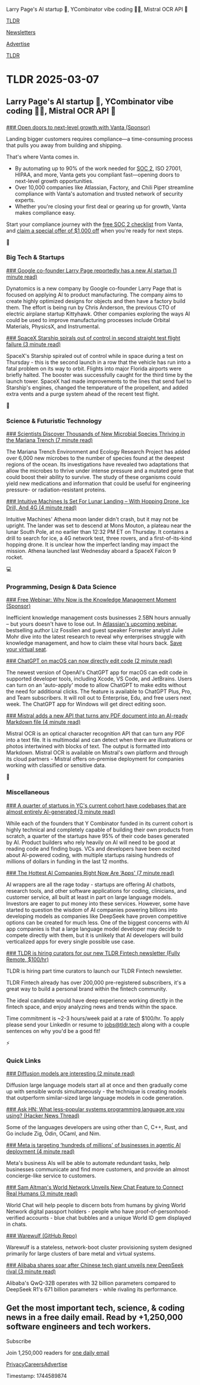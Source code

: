 Larry Page's AI startup 🤖, YCombinator vibe coding 👨‍💻, Mistral OCR API 👀

[TLDR](/)

[Newsletters](/newsletters)

[Advertise](https://advertise.tldr.tech/)

[TLDR](/)

# TLDR 2025-03-07

## Larry Page's AI startup 🤖, YCombinator vibe coding 👨‍💻, Mistral OCR API 👀

### 

[### Open doors to next-level growth with Vanta (Sponsor)](https://www.vanta.com/solutions/startup?utm_campaign=vanta_for_startups&amp;utm_source=tldr&amp;utm_medium=newsletter)

Landing bigger customers requires compliance—a time-consuming process that pulls you away from building and shipping.

That's where Vanta comes in.

* By automating up to 90% of the work needed for [SOC 2](https://www.vanta.com/downloads/the-soc-2-compliance-checklist?utm_campaign=vanta_for_startups&utm_source=tldr&utm_medium=newsletter), ISO 27001, HIPAA, and more, Vanta gets you compliant fast—opening doors to next-level growth opportunities.
* Over 10,000 companies like Atlassian, Factory, and Chili Piper streamline compliance with Vanta's automation and trusted network of security experts.
* Whether you're closing your first deal or gearing up for growth, Vanta makes compliance easy.

Start your compliance journey with the [free SOC 2 checklist](https://www.vanta.com/downloads/the-soc-2-compliance-checklist?utm_campaign=vanta_for_startups&utm_source=tldr&utm_medium=newsletter) from Vanta, and [claim a special offer of $1,000 off](https://www.vanta.com/solutions/startup?utm_campaign=vanta_for_startups&utm_source=tldr&utm_medium=newsletter) when you're ready for next steps.

📱

### Big Tech & Startups

[### Google co-founder Larry Page reportedly has a new AI startup (1 minute read)](https://techcrunch.com/2025/03/06/google-co-founder-larry-page-reportedly-has-a-new-ai-startup/?utm_source=tldrnewsletter)

Dynatomics is a new company by Google co-founder Larry Page that is focused on applying AI to product manufacturing. The company aims to create highly optimized designs for objects and then have a factory build them. The effort is being run by Chris Anderson, the previous CTO of electric airplane startup Kittyhawk. Other companies exploring the ways AI could be used to improve manufacturing processes include Orbital Materials, PhysicsX, and Instrumental.

[### SpaceX Starship spirals out of control in second straight test flight failure (3 minute read)](https://techcrunch.com/2025/03/06/spacex-starship-spirals-out-of-control-in-second-straight-test-flight-failure/?utm_source=tldrnewsletter)

SpaceX's Starship spiraled out of control while in space during a test on Thursday - this is the second launch in a row that the vehicle has run into a fatal problem on its way to orbit. Flights into major Florida airports were briefly halted. The booster was successfully caught for the third time by the launch tower. SpaceX had made improvements to the lines that send fuel to Starship's engines, changed the temperature of the propellent, and added extra vents and a purge system ahead of the recent test flight.

🚀

### Science & Futuristic Technology

[### Scientists Discover Thousands of New Microbial Species Thriving in the Mariana Trench (7 minute read)](https://singularityhub.com/2025/03/06/scientists-discover-thousands-of-new-microbial-species-thriving-in-the-mariana-trench/?utm_source=tldrnewsletter)

The Mariana Trench Environment and Ecology Research Project has added over 6,000 new microbes to the number of species found at the deepest regions of the ocean. Its investigations have revealed two adaptations that allow the microbes to thrive under intense pressure and a mutated gene that could boost their ability to survive. The study of these organisms could yield new medications and information that could be useful for engineering pressure- or radiation-resistant proteins.

[### Intuitive Machines Is Set For Lunar Landing – With Hopping Drone, Ice Drill, And 4G (4 minute read)](https://www.sciencealert.com/intuitive-machines-is-set-for-lunar-landing-with-hopping-drone-ice-drill-and-4g?utm_source=tldrnewsletter)

Intuitive Machines' Athena moon lander didn't crash, but it may not be upright. The lander was set to descend at Mons Mouton, a plateau near the lunar South Pole, at no earlier than 12:32 PM ET on Thursday. It contains a drill to search for ice, a 4G network test, three rovers, and a first-of-its-kind hopping drone. It is unclear how the imperfect landing may impact the mission. Athena launched last Wednesday aboard a SpaceX Falcon 9 rocket.

💻

### Programming, Design & Data Science

[### Free Webinar: Why Now is the Knowledge Management Moment (Sponsor)](https://www.atlassian.com/webinars/enterprise-cloud/why-now-is-the-knowledge-management-moment?utm_source=tldr&amp;utm_medium=email&amp;utm_campaign=P:confluence*O:clm*F:awareness*C:campaign*H:fy25q3*I:tldr-flagship-secondary-mar7*)

Inefficient knowledge management costs businesses 2.5BN hours annually – but yours doesn't have to lose out. In [Atlassian's upcoming webinar](https://www.atlassian.com/webinars/enterprise-cloud/why-now-is-the-knowledge-management-moment?utm_source=tldr&utm_medium=email&utm_campaign=P:confluence*O:clm*F:awareness*C:campaign*H:fy25q3*I:tldr-flagship-secondary-mar7*), bestselling author Liz Fosslien and guest speaker Forrester analyst Julie Mohr dive into the latest research to reveal why enterprises struggle with knowledge management, and how to claim these vital hours back. [Save your virtual seat](https://www.atlassian.com/webinars/enterprise-cloud/why-now-is-the-knowledge-management-moment?utm_source=tldr&utm_medium=email&utm_campaign=P:confluence*O:clm*F:awareness*C:campaign*H:fy25q3*I:tldr-flagship-secondary-mar7*).

[### ChatGPT on macOS can now directly edit code (2 minute read)](https://techcrunch.com/2025/03/06/chatgpt-on-macos-can-now-directly-edit-code/?utm_source=tldrnewsletter)

The newest version of OpenAI's ChatGPT app for macOS can edit code in supported developer tools, including Xcode, VS Code, and JetBrains. Users can turn on an 'auto-apply' mode to allow ChatGPT to make edits without the need for additional clicks. The feature is available to ChatGPT Plus, Pro, and Team subscribers. It will roll out to Enterprise, Edu, and free users next week. The ChatGPT app for Windows will get direct editing soon.

[### Mistral adds a new API that turns any PDF document into an AI-ready Markdown file (4 minute read)](https://techcrunch.com/2025/03/06/mistrals-new-ocr-api-turns-any-pdf-document-into-an-ai-ready-markdown-file/?utm_source=tldrnewsletter)

Mistral OCR is an optical character recognition API that can turn any PDF into a text file. It is multimodal and can detect when there are illustrations or photos intertwined with blocks of text. The output is formatted into Markdown. Mistral OCR is available on Mistral's own platform and through its cloud partners - Mistral offers on-premise deployment for companies working with classified or sensitive data.

🎁

### Miscellaneous

[### A quarter of startups in YC's current cohort have codebases that are almost entirely AI-generated (3 minute read)](https://techcrunch.com/2025/03/06/a-quarter-of-startups-in-ycs-current-cohort-have-codebases-that-are-almost-entirely-ai-generated/?utm_source=tldrnewsletter)

While each of the founders that Y Combinator funded in its current cohort is highly technical and completely capable of building their own products from scratch, a quarter of the startups have 95% of their code bases generated by AI. Product builders who rely heavily on AI will need to be good at reading code and finding bugs. VCs and developers have been excited about AI-powered coding, with multiple startups raising hundreds of millions of dollars in funding in the last 12 months.

[### The Hottest AI Companies Right Now Are ‘Apps' (7 minute read)](https://www.bloomberg.com/news/articles/2025-03-06/the-hottest-ai-companies-right-now-are-apps?utm_source=tldrnewsletter)

AI wrappers are all the rage today - startups are offering AI chatbots, research tools, and other software applications for coding, clinicians, and customer service, all built at least in part on large language models. Investors are eager to put money into these services. However, some have started to question the wisdom of AI companies powering billions into developing models as companies like DeepSeek have proven competitive options can be created for much less. One of the biggest concerns with AI app companies is that a large language model developer may decide to compete directly with them, but it is unlikely that AI developers will build verticalized apps for every single possible use case.

[### TLDR is hiring curators for our new TLDR Fintech newsletter (Fully Remote, $100/hr)](mailto:jobs@tldr.tech?utm_source=tldrnewsletter)

TLDR is hiring part time curators to launch our TLDR Fintech newsletter.

TLDR Fintech already has over 200,000 pre-registered subscribers, it's a great way to build a personal brand within the fintech community.

The ideal candidate would have deep experience working directly in the fintech space, and enjoy analyzing news and trends within the space.

Time commitment is ~2-3 hours/week paid at a rate of $100/hr. To apply please send your LinkedIn or resume to [jobs@tldr.tech](mailto:jobs@tldr.tech) along with a couple sentences on why you'd be a good fit!

⚡

### Quick Links

[### Diffusion models are interesting (2 minute read)](https://rnikhil.com/2025/03/06/diffusion-models-eval?utm_source=tldrnewsletter)

Diffusion large language models start all at once and then gradually come up with sensible words simultaneously - the technique is creating models that outperform similar-sized large language models in code generation.

[### Ask HN: What less-popular systems programming language are you using? (Hacker News Thread)](https://news.ycombinator.com/item?id=43223162&amp;utm_source=tldrnewsletter)

Some of the languages developers are using other than C, C++, Rust, and Go include Zig, Odin, OCaml, and Nim.

[### Meta is targeting ‘hundreds of millions' of businesses in agentic AI deployment (4 minute read)](https://www.cnbc.com/2025/03/06/meta-is-targeting-hundreds-of-millions-of-businesses-for-agentic-ai.html?utm_source=tldrnewsletter)

Meta's business AIs will be able to automate redundant tasks, help businesses communicate and find more customers, and provide an almost concierge-like service to customers.

[### Sam Altman's World Network Unveils New Chat Feature to Connect Real Humans (3 minute read)](https://www.coindesk.com/tech/2025/03/06/sam-altman-s-world-network-unveils-new-chat-feature-to-connect-real-humans?utm_source=tldrnewsletter)

World Chat will help people to discern bots from humans by giving World Network digital passport holders - people who have proof-of-personhood-verified accounts - blue chat bubbles and a unique World ID gem displayed in chats.

[### Warewulf (GitHub Repo)](https://github.com/warewulf/warewulf?utm_source=tldrnewsletter)

Warewulf is a stateless, network-boot cluster provisioning system designed primarily for large clusters of bare metal and virtual systems.

[### Alibaba shares soar after Chinese tech giant unveils new DeepSeek rival (3 minute read)](https://www.cnbc.com/2025/03/06/alibaba-shares-soar-after-chinese-tech-giant-unveils-deepseek-rival-qwq-32b.html?utm_source=tldrnewsletter)

Alibaba's QwQ-32B operates with 32 billion parameters compared to DeepSeek R1's 671 billion parameters - while rivaling its performance.

## Get the most important tech, science, & coding news in a free daily email. Read by +1,250,000 software engineers and tech workers.

Subscribe

Join 1,250,000 readers for [one daily email](/api/latest/tech)

[Privacy](/privacy)[Careers](https://jobs.ashbyhq.com/tldr.tech)[Advertise](/tech/advertise)

Timestamp: 1744589874